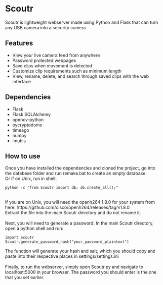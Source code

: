 # Scoutr
Scoutr is lightweight webserver made using Python and Flask that can turn any USB camera into a security camera.

## Features
- View your live camera feed from anywhere
- Password protected webpages
- Save clips when movement is detected
- Customize clip requirements such as minimum length
- View, rename, delete, and search through saved clips with the web interface

## Dependencies
- Flask
- Flask SQLAlchemy
- opencv-python
- pycryptodome
- timeago
- numpy
- imutils

## How to use
Once you have installed the dependencies and cloned the project, go into the database folder and run remake.bat to create an empty database.
<br>
Or if on Unix, run in shell:
```
python -c "from Scoutr import db; db.create_all();"
```
<br>
If you are on Unix, you will need the openh264 1.8.0 for your system from here: https://github.com/cisco/openh264/releases/tag/v1.8.0
<br>
Extract the file into the main Scoutr directory and do not rename it.
<br>
<br>
Next, you will need to generate a password. In the main Scoutr directory, open a python shell and run:

```
import Scoutr
Scoutr.generate_password_hash("your_password_plaintext")
```
The function will generate your hash and salt, which you should copy and paste into their respective places in settings/settings.ini
<br>
<br>
Finally, to run the webserver, simply open Scoutr.py and navigate to localhost:5000 in your browser. The password you should enter is the one that you set earlier.

